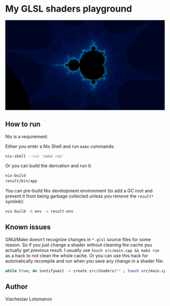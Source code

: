 # My GLSL shaders playground

![Mandelbrot set](artwork/mandelbrot-set-screenshot.png)

## How to run

Nix is a requirement.

Either you enter a Nix Shell and run `make` commands:

``` sh
nix-shell --run 'make run'
```

Or you can build the derivation and run it:

``` sh
nix-build
result/bin/app
```

You can pre-build Nix development environment
(to add a GC root and prevent it from being garbage
collected unless you remove the `result*` symlink):

``` sh
nix-build -A env -o result-env
```

## Known issues

GNU/Make doesn’t recognize changes in `*.glsl` source files for some reason.
So if you just change a shader without cleaning the cache you actually get
previous result. I usually use `touch src/main.cpp && make run` as a hack to not
clean the whole cache. Or you can use this hack for automatically recompile and
run when you save any change in a shader file:

``` sh
while true; do inotifywait -e create src/shaders/** ; touch src/main.cpp && make run; done
```

## Author

Viacheslav Lotsmanov
